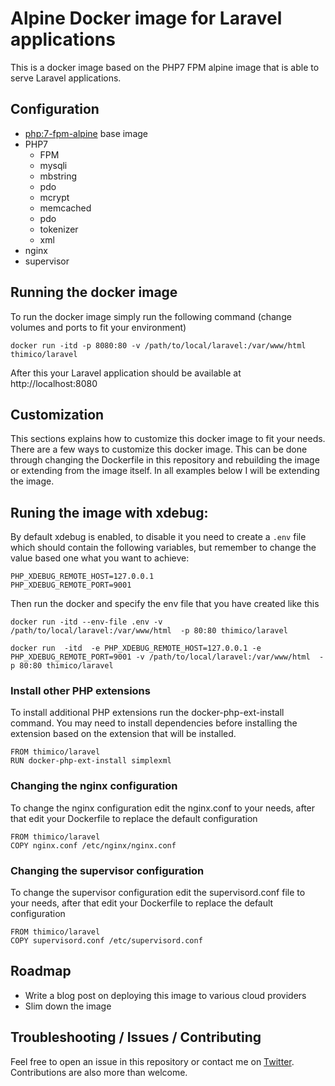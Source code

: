 # Alpine Docker image for Laravel applications
This is a docker image based on the PHP7 FPM alpine image that is able to serve Laravel applications.

## Configuration
- [php:7-fpm-alpine](https://hub.docker.com/_/php/) base image
- PHP7
  - FPM
  - mysqli
  - mbstring
  - pdo
  - mcrypt
  - memcached
  - pdo
  - tokenizer
  - xml
- nginx
- supervisor

## Running the docker image
To run the docker image simply run the following command (change volumes and ports to fit your environment)
```
docker run -itd -p 8080:80 -v /path/to/local/laravel:/var/www/html thimico/laravel
```
After this your Laravel application should be available at http://localhost:8080

## Customization
This sections explains how to customize this docker image to fit your needs. There are a few ways to customize this docker image. This can be done through changing the Dockerfile in this repository and rebuilding the image or extending from the image itself. In all examples below I will be extending the image.
 
## Runing the image with xdebug:

By default xdebug is enabled, to disable it you need to create a `.env` file which should contain the following variables, but remember to change the value based one what you want to achieve:

```
PHP_XDEBUG_REMOTE_HOST=127.0.0.1
PHP_XDEBUG_REMOTE_PORT=9001
```

Then run the docker and specify the env file that you have created like this

```
docker run -itd --env-file .env -v /path/to/local/laravel:/var/www/html  -p 80:80 thimico/laravel
```
```
docker run  -itd  -e PHP_XDEBUG_REMOTE_HOST=127.0.0.1 -e PHP_XDEBUG_REMOTE_PORT=9001 -v /path/to/local/laravel:/var/www/html  -p 80:80 thimico/laravel
```

### Install other PHP extensions
To install additional PHP extensions run the docker-php-ext-install command. You may need to install dependencies before installing the extension based on the extension that will be installed.
```
FROM thimico/laravel
RUN docker-php-ext-install simplexml
```

### Changing the nginx configuration
To change the nginx configuration edit the nginx.conf to your needs, after that edit your Dockerfile to replace the default configuration
```
FROM thimico/laravel
COPY nginx.conf /etc/nginx/nginx.conf
```

### Changing the supervisor configuration
To change the supervisor configuration edit the supervisord.conf file to your needs, after that edit your Dockerfile to replace the default configuration
```
FROM thimico/laravel
COPY supervisord.conf /etc/supervisord.conf
```

## Roadmap
- Write a blog post on deploying this image to various cloud providers
- Slim down the image

## Troubleshooting / Issues / Contributing
Feel free to open an issue in this repository or contact me on [Twitter](https://twitter.com/Niels277). Contributions are also more than welcome.
